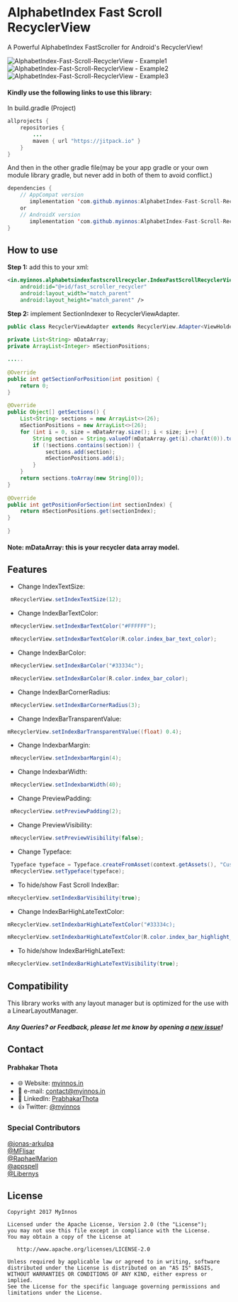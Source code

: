 # AlphabetIndex Fast Scroll RecyclerView
A Powerful AlphabetIndex FastScroller for Android's RecyclerView!

 ![AlphabetIndex-Fast-Scroll-RecyclerView - Example1](https://raw.githubusercontent.com/myinnos/AlphabetIndex-Fast-Scroll-RecyclerView/0d6c4f2f0b9f3b573a4f2abf2c87b62237081286/images-gif/AlphabetIndex-Fast-Scroll-RecyclerView_1.gif)
 `` `` `` `` `` `` `` ``
  ![AlphabetIndex-Fast-Scroll-RecyclerView - Example2](https://raw.githubusercontent.com/myinnos/AlphabetIndex-Fast-Scroll-RecyclerView/0d6c4f2f0b9f3b573a4f2abf2c87b62237081286/images-gif/AlphabetIndex-Fast-Scroll-RecyclerView_2.gif)
  `` `` `` `` `` `` `` ``
  ![AlphabetIndex-Fast-Scroll-RecyclerView - Example3](https://raw.githubusercontent.com/myinnos/AlphabetIndex-Fast-Scroll-RecyclerView/master/images-gif/AlphabetIndex-Fast-Scroll-RecyclerView_3.gif)
  
#### Kindly use the following links to use this library:

In build.gradle (Project)
```java
allprojects {
    repositories {
        ...
        maven { url "https://jitpack.io" }
    }
}
```
And then in the other gradle file(may be your app gradle or your own module library gradle, but never add in both of them to avoid conflict.)
```java
dependencies {
    // AppCompat version
       implementation 'com.github.myinnos:AlphabetIndex-Fast-Scroll-RecyclerView:1.0.92'
	or
    // AndroidX version
       implementation 'com.github.myinnos:AlphabetIndex-Fast-Scroll-RecyclerView:1.0.94'
}
```          
How to use
-----
**Step 1:** add this to your xml:
```xml
<in.myinnos.alphabetsindexfastscrollrecycler.IndexFastScrollRecyclerView
    android:id="@+id/fast_scroller_recycler"
    android:layout_width="match_parent"
    android:layout_height="match_parent" />
```
**Step 2:** implement SectionIndexer to RecyclerViewAdapter.
```java
public class RecyclerViewAdapter extends RecyclerView.Adapter<ViewHolder> implements SectionIndexer {

private List<String> mDataArray;
private ArrayList<Integer> mSectionPositions;
    
.....
    
@Override
public int getSectionForPosition(int position) {
    return 0;
}
 
@Override
public Object[] getSections() {
    List<String> sections = new ArrayList<>(26);
    mSectionPositions = new ArrayList<>(26);
    for (int i = 0, size = mDataArray.size(); i < size; i++) {
        String section = String.valueOf(mDataArray.get(i).charAt(0)).toUpperCase();
        if (!sections.contains(section)) {
            sections.add(section);
            mSectionPositions.add(i);
        }
    }
    return sections.toArray(new String[0]);
}
 
@Override
public int getPositionForSection(int sectionIndex) {
    return mSectionPositions.get(sectionIndex);
}
    
}
```
#### Note: mDataArray: this is your recycler data array model.

Features
-----
- Change IndexTextSize:
```java
 mRecyclerView.setIndexTextSize(12);
```
- Change IndexBarTextColor:
```java
 mRecyclerView.setIndexBarTextColor("#FFFFFF");

 mRecyclerView.setIndexBarTextColor(R.color.index_bar_text_color);
```
- Change IndexBarColor:
```java
 mRecyclerView.setIndexBarColor("#33334c");

 mRecyclerView.setIndexBarColor(R.color.index_bar_color);
```
- Change IndexBarCornerRadius:
```java
 mRecyclerView.setIndexBarCornerRadius(3);
```
- Change IndexBarTransparentValue:
```java
mRecyclerView.setIndexBarTransparentValue((float) 0.4);
```
- Change IndexbarMargin:
```java
 mRecyclerView.setIndexbarMargin(4);
```
- Change IndexbarWidth:
```java
 mRecyclerView.setIndexbarWidth(40);
```
- Change PreviewPadding:
```java
 mRecyclerView.setPreviewPadding(2);
```
- Change PreviewVisibility:
```java
 mRecyclerView.setPreviewVisibility(false);
```
- Change Typeface:
```java
 Typeface typeface = Typeface.createFromAsset(context.getAssets(), "Custom-Font.ttf");
 mRecyclerView.setTypeface(typeface);
```
- To hide/show Fast Scroll IndexBar:
```java
mRecyclerView.setIndexBarVisibility(true);
```
- Change IndexBarHighLateTextColor:
```java
mRecyclerView.setIndexbarHighLateTextColor("#33334c);

mRecyclerView.setIndexbarHighLateTextColor(R.color.index_bar_highlight_text_color);
```
- To hide/show IndexBarHighLateText:
```java
mRecyclerView.setIndexBarHighLateTextVisibility(true);
```
Compatibility
-----
This library works with any layout manager but is optimized for the use with a LinearLayoutManager.

##### Any Queries? or Feedback, please let me know by opening a [new issue](https://github.com/myinnos/AlphabetIndex-Fast-Scroll-RecyclerView/issues/new)!

## Contact
#### Prabhakar Thota
* :globe_with_meridians: Website: [myinnos.in](http://www.myinnos.in "Prabhakar Thota")
* :email: e-mail: contact@myinnos.in
* :mag_right: LinkedIn: [PrabhakarThota](https://www.linkedin.com/in/prabhakarthota "Prabhakar Thota on LinkedIn")
* :thumbsup: Twitter: [@myinnos](https://twitter.com/myinnos "Prabhakar Thota on twitter")   

### Special Contributors
[@jonas-arkulpa](https://github.com/jonas-arkulpa "jonas-arkulpa")   
[@MFlisar](https://github.com/MFlisar "MFlisar")   
[@RaphaelMarion](https://github.com/RaphaelMarion "RaphaelMarion")   
[@appspell](https://github.com/appspell "appspell")   
[@Libernys](https://github.com/Libernys "Libernys")   

License
-------

    Copyright 2017 MyInnos

    Licensed under the Apache License, Version 2.0 (the "License");
    you may not use this file except in compliance with the License.
    You may obtain a copy of the License at

       http://www.apache.org/licenses/LICENSE-2.0

    Unless required by applicable law or agreed to in writing, software
    distributed under the License is distributed on an "AS IS" BASIS,
    WITHOUT WARRANTIES OR CONDITIONS OF ANY KIND, either express or implied.
    See the License for the specific language governing permissions and
    limitations under the License.

